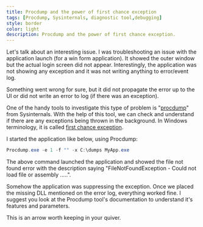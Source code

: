 ```yaml
---
title: Procdump and the power of first chance exception
tags: [Procdump, Sysinternals, diagnostic tool,debugging]
style: border 
color: light 
description: Procdump and the power of first chance exception.
---
```


Let's talk about an interesting issue. I was troubleshooting an issue with the application launch (for a win form application). It showed the outer window but the actual login screen did not appear. Interestingly, the application was not showing any exception and it was not writing anything to error/event log. 

Something went wrong for sure, but it did not propagate the error up to the UI or did not write an error to log (if there was an exception). 

One of the handy tools to investigate this type of problem is "[procdump](https://docs.microsoft.com/en-us/sysinternals/downloads/procdump)" from Sysinternals. With the help of this tool, we can check and understand if there are any exceptions being thrown in the background. In Windows terminology, it is called [first chance exception](https://docs.microsoft.com/en-us/security-risk-detection/concepts/first-chance-exception).

I started the application like below, using Procdump: 
```powershell
Procdump.exe -e 1 -f "" -x C:\dumps MyApp.exe 
```

The above command launched the application and showed the file not found error with the description saying "FileNotFoundException - Could not load file or assembly .....". 

Somehow the application was suppressing the exception. Once we placed the missing DLL mentioned on the error log, everything worked fine. I suggest you look at the Procdump tool's documentation to understand it's features and parameters. 

This is an arrow worth keeping in your quiver. 

